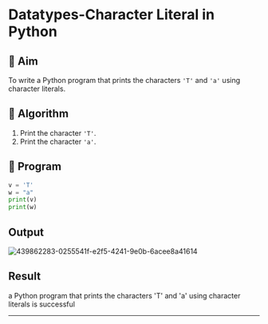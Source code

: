 # Datatypes-Character Literal in Python

## 🎯 Aim
To write a Python program that prints the characters `'T'` and `'a'` using character literals.

## 🧠 Algorithm
1. Print the character `'T'`.
2. Print the character `'a'`.

## 🧾 Program
```python
v = 'T'
w = "a"
print(v)
print(w)

```

## Output
![439862283-0255541f-e2f5-4241-9e0b-6acee8a41614](https://github.com/user-attachments/assets/1c4acf7f-aeb1-4bbc-baec-d4ed7ec193b2)


## Result
a Python program that prints the characters 'T' and 'a' using character literals is successful

---
